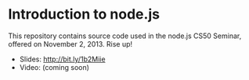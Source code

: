 # Introduction to node.js

This repository contains source code used in the node.js CS50 Seminar, offered on November 2, 2013.  Rise up!

- Slides: http://bit.ly/1b2Miie
- Video: (coming soon)
